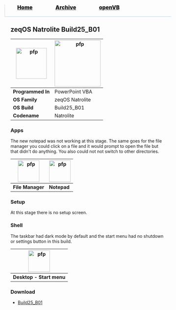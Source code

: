 <blockquote style="background: #0000;border-bottom: 1px solid #B2D2E1;height: 30px;margin: 0 -20px 20px;padding: 0px 20px 9px 40px;">
  <p style=""><a href="https://pptos-org.github.io/pptos/" style="font-size: 17px;font-weight: 900;font-style: normal;text-shadow: rgba(255,255,255,0.9) 0 1px 0;">Home</a>&nbsp;&nbsp;&nbsp;&nbsp;&nbsp;&nbsp;&nbsp;&nbsp;&nbsp;&nbsp;&nbsp;&nbsp;&nbsp;&nbsp;&nbsp;&nbsp;&nbsp;&nbsp;
    <a href="https://pptos-org.github.io/pptos/archive/" style="font-size: 17px;font-weight: 900;font-style: normal;text-shadow: rgba(255,255,255,0.9) 0 1px 0;">Archive</a>&nbsp;&nbsp;&nbsp;&nbsp;&nbsp;&nbsp;&nbsp;&nbsp;&nbsp;&nbsp;&nbsp;&nbsp;&nbsp;&nbsp;&nbsp;&nbsp;&nbsp;&nbsp;
    <a href="https://pptos-org.github.io/openvb/" style="font-size: 17px;font-weight: 900;font-style: normal;text-shadow: rgba(255,255,255,0.9) 0 1px 0;">openVB</a>
  </p>
</blockquote>

## zeqOS Natrolite Build25_B01

| <a href="https://user-images.githubusercontent.com/58103738/130407689-e460dfc4-ca00-4057-a5d0-2c370547194e.png"><img height="100" alt="pfp" src="https://user-images.githubusercontent.com/58103738/130407689-e460dfc4-ca00-4057-a5d0-2c370547194e.png" /></a>| <a href="https://user-images.githubusercontent.com/58103738/130409471-cc288220-637b-4b3d-a172-f1876567bac6.png"><img height="150" alt="pfp" src="https://user-images.githubusercontent.com/58103738/130409471-cc288220-637b-4b3d-a172-f1876567bac6.png" /></a>|
| ------------------------- | ----------------------------- |
| **Programmed In**         | PowerPoint VBA                |
| **OS Family**             | zeqOS Natrolite               |
| **OS Build**              | Build25_B01                   |
| **Codename**              | Natrolite                     |

### Apps

The new notepad was not working at this stage. The same goes for the file manager you could click on a file and it would prompt to open the file but that didn't do anything. You also could not not switch to other directories.

| <a href="https://user-images.githubusercontent.com/58103738/130407639-5f77bf7f-7b6b-406f-8070-2389e223290b.png"><img height="70" alt="pfp" src="https://user-images.githubusercontent.com/58103738/130407639-5f77bf7f-7b6b-406f-8070-2389e223290b.png" /></a> | <a href="https://user-images.githubusercontent.com/58103738/130408005-a67111a9-5adf-46a7-bc6b-024df3a6a678.png"><img height="70" alt="pfp" src="https://user-images.githubusercontent.com/58103738/130408005-a67111a9-5adf-46a7-bc6b-024df3a6a678.png" /></a> |
| - | - |
| **File Manager** | **Notepad** |

### Setup

At this stage there is no setup screen.

### Shell

The taskbar had dark mode by default and the start menu had no shutdown or settings button in this build.

| <a href="https://user-images.githubusercontent.com/58103738/130410078-f6b0ecef-4117-4ac1-9f03-78807a639516.png"><img height="70" alt="pfp" src="https://user-images.githubusercontent.com/58103738/130410078-f6b0ecef-4117-4ac1-9f03-78807a639516.png" /></a> |
| - |
| **Desktop - Start menu** |

### Download

- [Build25_B01](https://github.com/pptos-org/pptos/raw/gh-pages/files/Zeq_OS/Build25_B01.pptm)

<body style="background-image: url(https://raw.githubusercontent.com/hexa-one/pptos-wiki/gh-pages/assets/background/background.png);background-repeat: no-repeat;background-attachment: fixed;background-size: cover;">
